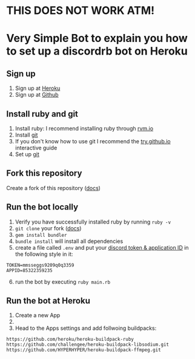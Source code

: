 # THIS DOES NOT WORK ATM!


# Very Simple Bot to explain you how to set up a discordrb bot on Heroku

## Sign up

1. Sign up at [Heroku](https://www.heroku.com)
2. Sign up at [Github](https://github.com/)

## Install ruby and git

1. Install ruby: I recommend installing ruby through [rvm.io](https://rvm.io/)
2. Install [git](https://git-scm.com/downloads)
 1. If you don't know how to use git I recommend the [try.github.io](https://try.github.io/) interactive guide
 2. Set up [git](https://git-scm.com/book/en/v2/Getting-Started-First-Time-Git-Setup)

## Fork this repository
Create a fork of this repository ([docs](https://help.github.com/articles/fork-a-repo/))

## Run the bot locally
1. Verify you have successfully installed ruby by running `ruby -v`
2. `git clone` your fork ([docs](https://help.github.com/articles/cloning-a-repository/))
3. `gem install bundler`
4. `bundle install` will install all dependencies
5. create a file called `.env` and put your [discord token & application ID](https://discordapp.com/developers/applications/me) in the following style in it:
```
TOKEN=mmsseggs9209q0q3359
APPID=85322359235
```
6. run the bot by executing `ruby main.rb`

## Run the bot at Heroku
1. Create a new App
2.
3. Head to the Apps settings and add follwoing buildpacks:
```
https://github.com/heroku/heroku-buildpack-ruby
https://github.com/challengee/heroku-buildpack-libsodium.git
https://github.com/HYPERHYPER/heroku-buildpack-ffmpeg.git
```

